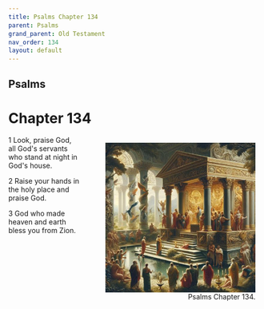 ```yaml
---
title: Psalms Chapter 134
parent: Psalms
grand_parent: Old Testament
nav_order: 134
layout: default
---
```


## Psalms

# Chapter 134

<figure style="float: right; margin-right: 10px;">
    <img src="/assets/Image/Psalms/500/134.jpg" alt="Psalms Chapter 134" style="width: 300px; height: 300px; float: right;padding-left: 10px;"/>
    <figcaption style="clear: both;text-align: right;">Psalms Chapter 134.</figcaption>
</figure>
1 Look, praise God, all God's servants who stand at night in God's house.

2 Raise your hands in the holy place and praise God.

3 God who made heaven and earth bless you from Zion.


